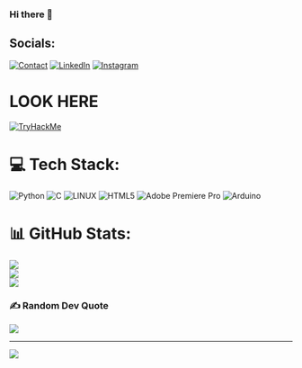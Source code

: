 ### Hi there 👋


##  Socials:
[![Contact](https://img.shields.io/badge/CONTACT-GMAIL-yellow?style=for-the-badge&logo=gmail&logoColor=white)](mailto:erenaltas72@gmail.com) [![LinkedIn](https://img.shields.io/badge/LinkedIn-%230077B5.svg?logo=linkedin&logoColor=white)](https://www.linkedin.com/in/ziya-eren-alta%C5%9F-b689441a3/) [![Instagram](https://img.shields.io/badge/Instagram-%23E4405F.svg?logo=Instagram&logoColor=white)](https://instagram.com/erenaltas_72?igshid=MzRlODBiNWFlZA==)

# LOOK HERE
[<img src="https://tryhackme-badges.s3.amazonaws.com/w1nchester.png" alt="TryHackMe">](https://tryhackme.com/p/w1nchester)


# 💻 Tech Stack:
![Python](https://img.shields.io/badge/python-3670A0?style=for-the-badge&logo=python&logoColor=ffdd54) ![C](https://img.shields.io/badge/c-%2300599C.svg?style=for-the-badge&logo=c&logoColor=white) ![LINUX](https://img.shields.io/badge/Linux-FCC624?style=for-the-badge&logo=linux&logoColor=black) ![HTML5](https://img.shields.io/badge/html5-%23E34F26.svg?style=for-the-badge&logo=html5&logoColor=white) ![Adobe Premiere Pro](https://img.shields.io/badge/Adobe%20Premiere%20Pro-9999FF.svg?style=for-the-badge&logo=Adobe%20Premiere%20Pro&logoColor=white) ![Arduino](https://img.shields.io/badge/-Arduino-00979D?style=for-the-badge&logo=Arduino&logoColor=white) 
# 📊 GitHub Stats:
![](https://github-readme-stats.vercel.app/api?username=erenaltas72&theme=dark&hide_border=false&include_all_commits=false&count_private=false)<br/>
![](https://github-readme-streak-stats.herokuapp.com/?user=erenaltas72&theme=dark&hide_border=false)<br/>
![](https://github-readme-stats.vercel.app/api/top-langs/?username=erenaltas72&theme=dark&hide_border=false&include_all_commits=false&count_private=false&layout=compact)

### ✍️ Random Dev Quote
![](https://quotes-github-readme.vercel.app/api?type=horizontal&theme=dark)

---
[![](https://visitcount.itsvg.in/api?id=erenaltas72&icon=0&color=0)](https://visitcount.itsvg.in)

<!-- Proudly created with GPRM ( https://gprm.itsvg.in ) -->
